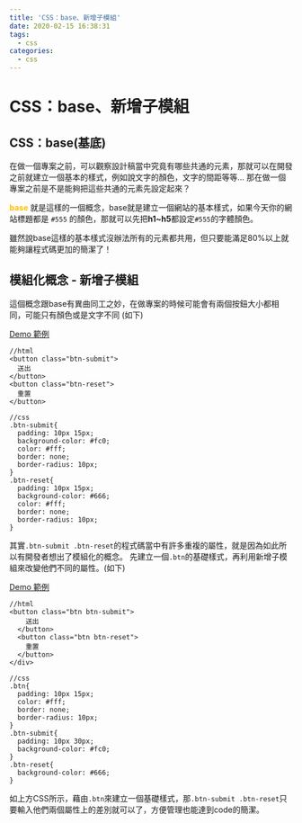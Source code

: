 ```yaml
---
title: 'CSS：base、新增子模組'
date: 2020-02-15 16:38:31
tags:
  - css
categories: 
  - css
---
```


# CSS：base、新增子模組

## CSS：base(基底)


在做一個專案之前，可以觀察設計稿當中究竟有哪些共通的元素，那就可以在開發之前就建立一個基本的樣式，例如說文字的顏色，文字的間距等等...
那在做一個專案之前是不是能夠把這些共通的元素先設定起來？

<font color=#ffc000>**base**</font> 就是這樣的一個概念，base就是建立一個網站的基本樣式，如果今天你的網站標題都是 `#555` 的顏色，那就可以先把**h1~h5**都設定`#555`的字體顏色。

雖然說base這樣的基本樣式沒辦法所有的元素都共用，但只要能滿足80%以上就能夠讓程式碼更加的簡潔了！

<!--more-->

## 模組化概念 - 新增子模組

這個概念跟base有異曲同工之妙，在做專案的時候可能會有兩個按鈕大小都相同，可能只有顏色或是文字不同 (如下)

[Demo 範例](https://codepen.io/Chee7o/pen/MWYMEjQ)

```
//html
<button class="btn-submit">
  送出
</button>
<button class="btn-reset">
  重置
</button>

//css
.btn-submit{
  padding: 10px 15px;
  background-color: #fc0;
  color: #fff;
  border: none;
  border-radius: 10px;
}
.btn-reset{
  padding: 10px 15px;
  background-color: #666;
  color: #fff;
  border: none;
  border-radius: 10px;
}
```

其實`.btn-submit .btn-reset`的程式碼當中有許多重複的屬性，就是因為如此所以有開發者想出了模組化的概念。
先建立一個`.btn`的基礎樣式，再利用新增子模組來改變他們不同的屬性。(如下)

[Demo 範例](https://codepen.io/Chee7o/pen/dyPBVWb)

```
//html
<button class="btn btn-submit">
    送出
  </button>
  <button class="btn btn-reset">
    重置
  </button>
</div>

//css
.btn{
  padding: 10px 15px;
  color: #fff;
  border: none;
  border-radius: 10px;
}
.btn-submit{
  padding: 10px 30px;
  background-color: #fc0;
}
.btn-reset{
  background-color: #666;
}
```

如上方CSS所示，藉由`.btn`來建立一個基礎樣式，那`.btn-submit .btn-reset`只要輸入他們兩個屬性上的差別就可以了，方便管理也能達到code的簡潔。
